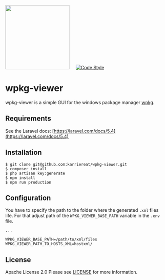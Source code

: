 <a href="https://www.karriere.at/" target="_blank"><img width="200" src="http://www.karriere.at/images/layout/katlogo.svg"></a>
<span>&nbsp;&nbsp;&nbsp;</span>
[![Code Style](https://styleci.io/repos/96221975/shield)](https://styleci.io/repos/96221975)

# wpkg-viewer

wpkg-viewer is a simple GUI for the windows package manager [wpkg](https://wpkg.org/).

## Requirements

See the Laravel docs:  [https://laravel.com/docs/5.4](https://laravel.com/docs/5.4) 

## Installation

```
$ git clone git@github.com:karriereat/wpkg-viewer.git
$ composer install
$ php artisan key:generate
$ npm install
$ npm run production
```

## Configuration

You have to specify the path to the folder where the generated `.xml` files life. For that adjust path of the 
`WPKG_VIEWER_BASE_PATH` variable in the `.env` file.

```
...

WPKG_VIEWER_BASE_PATH=/path/to/xml/files
WPKG_VIEWER_PATH_TO_HOSTS_XML=hostxml/
```

## License

Apache License 2.0 Please see [LICENSE](LICENSE) for more information.
